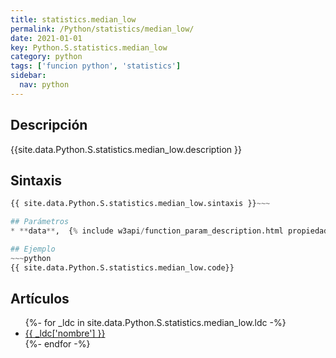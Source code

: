 ```yaml
---
title: statistics.median_low
permalink: /Python/statistics/median_low/
date: 2021-01-01
key: Python.S.statistics.median_low
category: python
tags: ['funcion python', 'statistics']
sidebar: 
  nav: python
---
```


## Descripción
{{site.data.Python.S.statistics.median_low.description }}

## Sintaxis
~~~python
{{ site.data.Python.S.statistics.median_low.sintaxis }}~~~

## Parámetros
* **data**,  {% include w3api/function_param_description.html propiedad=site.data.Python.S.statistics.median_low valor="data" %}

## Ejemplo
~~~python
{{ site.data.Python.S.statistics.median_low.code}}
~~~

## Artículos
<ul>
{%- for _ldc in site.data.Python.S.statistics.median_low.ldc -%}
   <li>
       <a href="{{_ldc['url'] }}">{{ _ldc['nombre'] }}</a>
   </li>
{%- endfor -%}
</ul>
